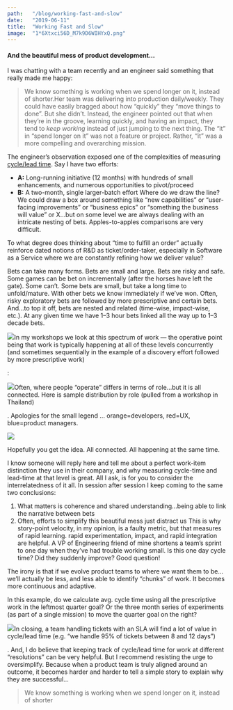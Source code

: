 ```yaml
---
path:	"/blog/working-fast-and-slow"
date:	"2019-06-11"
title:	"Working Fast and Slow"
image:	"1*6Xtxci56D_M7k9D6WIHYxQ.png"
---
```


#### And the beautiful mess of product development…

I was chatting with a team recently and an engineer said something that really made me happy:


> We know something is working when we spend longer on it, instead of shorter.Her team was delivering into production daily/weekly. They could have easily bragged about how “quickly” they “move things to done”. But she didn’t. Instead, the engineer pointed out that when they’re in the groove, learning quickly, and having an impact, they tend to *keep working* instead of just jumping to the next thing. The “it” in “spend longer on it” was not a feature or project. Rather, “it” was a more compelling and overarching mission.

The engineer’s observation exposed one of the complexities of measuring [cycle/lead time](https://leanandkanban.wordpress.com/2009/04/18/lead-time-vs-cycle-time/). Say I have two efforts:

* **A:** Long-running initiative (12 months) with hundreds of small enhancements, and numerous opportunities to pivot/proceed
* **B:** A two-month, single larger-batch effort
Where do we draw the line? We could draw a box around something like “new capabilities” or “user-facing improvements” or “business epics” or “something the business will value” or X…but on some level we are always dealing with an intricate nesting of bets. Apples-to-apples comparisons are very difficult.

To what degree does thinking about “time to fulfill an order” actually reinforce dated notions of R&D as ticket/order-taker, especially in Software as a Service where we are constantly refining how we deliver value?

Bets can take many forms. Bets are small and large. Bets are risky and safe. Some games can be bet on incrementally (after the horses have left the gate). Some can’t. Some bets are small, but take a long time to unfold/mature. With other bets we know immediately if we’ve won. Often, risky exploratory bets are followed by more prescriptive and certain bets. And…to top it off, bets are nested and related (time-wise, impact-wise, etc.). At any given time we have 1–3 hour bets linked all the way up to 1–3 decade bets.

![](/images/1*6Xtxci56D_M7k9D6WIHYxQ.png)In my workshops we look at this spectrum of work — the operative point being that work is typically happening at all of these levels concurrently (and sometimes sequentially in the example of a discovery effort followed by more prescriptive work)

:

![](/images/1*GFqOwDxjKJVSYM6UtQ19ng.png)Often, where people “operate” differs in terms of role…but it is all connected. Here is sample distribution by role (pulled from a workshop in Thailand)

. Apologies for the small legend … orange=developers, red=UX, blue=product managers.

![](/images/1*e0HIGll_hTzXwZNLxz-k4g.png)

Hopefully you get the idea. All connected. All happening at the same time.

I know someone will reply here and tell me about a perfect work-item distinction they use in their company, and why measuring cycle-time and lead-time at that level is great. All I ask, is for you to consider the interrelatedness of it all. In session after session I keep coming to the same two conclusions:

1. What matters is coherence and shared understanding…being able to link the narrative between bets
2. Often, efforts to simplify this beautiful mess just distract us
This is why story-point velocity, in my opinion, is a faulty metric, but that measures of rapid learning. rapid experimentation, impact, and rapid integration are helpful. A VP of Engineering friend of mine shortens a team’s sprint to one day when they’ve had trouble working small. Is this one day cycle time? Did they suddenly improve? Good question!

The irony is that if we evolve product teams to where we want them to be…we’ll actually be less, and less able to identify “chunks” of work. It becomes more continuous and adaptive.

In this example, do we calculate avg. cycle time using all the prescriptive work in the leftmost quarter goal? Or the three month series of experiments (as part of a single mission) to move the quarter goal on the right?

![](/images/1*DxRvZfl3bLyTceZbHuz3Fg.png)In closing, a team handling tickets with an SLA will find a lot of value in cycle/lead time (e.g. “we handle 95% of tickets between 8 and 12 days”)

. And, I do believe that keeping track of cycle/lead time for work at different “resolutions” can be very helpful. But I recommend resisting the urge to oversimplify. Because when a product team is truly aligned around an outcome, it becomes harder and harder to tell a simple story to explain why they are successful…


> We know something is working when we spend longer on it, instead of shorter
